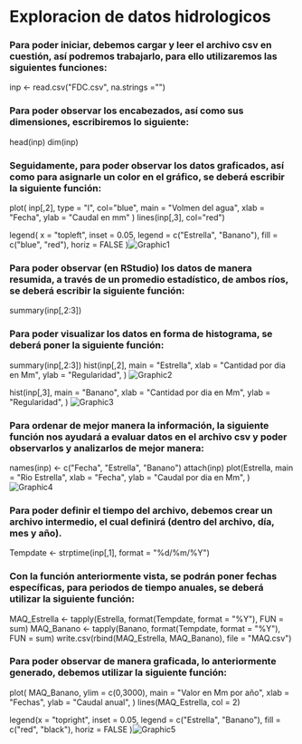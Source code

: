 # Exploracion de datos hidrologicos

### Para poder iniciar, debemos cargar y leer el archivo csv en cuestión, así podremos trabajarlo, para ello utilizaremos las siguientes funciones:
inp <- read.csv("FDC.csv", na.strings ="")


### Para poder observar los encabezados, así como sus dimensiones, escribiremos lo siguiente:

head(inp)
dim(inp)





### Seguidamente, para poder observar los datos graficados, así como para asignarle un color en el gráfico, se deberá escribir la siguiente función:
plot(
  inp[,2], type = "l", col="blue", 
  main = "Volmen del agua",
  xlab = "Fecha",
  ylab = "Caudal en mm"
)
lines(inp[,3], col="red")

legend(
  x = "topleft",
  inset = 0.05,
  legend = c("Estrella", "Banano"),
  fill = c("blue", "red"),
  horiz = FALSE
  )![Graphic1](https://user-images.githubusercontent.com/82826151/119308878-d39f1a80-bc2a-11eb-89b9-3a7617bc06a8.png)
  
  ### Para poder observar (en RStudio) los datos de manera resumida, a través de un promedio estadístico, de ambos ríos, se deberá escribir la siguiente función:

summary(inp[,2:3])

### Para poder visualizar los datos en forma de histograma, se deberá poner la siguiente función:
summary(inp[,2:3])
hist(inp[,2],
main = "Estrella",
xlab = "Cantidad por dia en Mm",
ylab = "Regularidad", 
) 
![Graphic2](https://user-images.githubusercontent.com/82826151/119314971-9048aa00-bc32-11eb-8962-1f8bfbadaf64.png)

hist(inp[,3],
main = "Banano",
xlab = "Cantidad por dia en Mm",
ylab = "Regularidad",
)
![Graphic3](https://user-images.githubusercontent.com/82826151/119315353-fcc3a900-bc32-11eb-8e01-0dd0d67f66e6.png)

### Para ordenar de mejor manera la información, la siguiente función nos ayudará a evaluar datos en el archivo csv y poder observarlos y analizarlos de mejor manera:
names(inp) <- c("Fecha", "Estrella", "Banano")
attach(inp)
plot(Estrella,
main = "Rio Estrella", 
xlab = "Fecha",
ylab = "Caudal por dia en Mm",
)
![Graphic4](https://user-images.githubusercontent.com/82826151/119318394-7b6e1580-bc36-11eb-92c6-f0c4e34cfd95.png)
### Para poder definir el tiempo del archivo, debemos crear un archivo intermedio, el cual definirá (dentro del archivo, día, mes y año).
Tempdate <- strptime(inp[,1], format = "%d/%m/%Y") 

### Con la función anteriormente vista, se podrán poner fechas específicas, para periodos de tiempo anuales, se deberá utilizar la siguiente función:
MAQ_Estrella <- tapply(Estrella,
format(Tempdate, format = "%Y"),
FUN = sum)
MAQ_Banano <- tapply(Banano,
format(Tempdate, format = "%Y"), 
FUN = sum)
write.csv(rbind(MAQ_Estrella, MAQ_Banano),  file = "MAQ.csv")

### Para poder observar de manera graficada, lo anteriormente generado, debemos utilizar la siguiente función:

plot(
MAQ_Banano, ylim = c(0,3000),
main = "Valor en Mm por año",
xlab = "Fechas",
ylab = "Caudal anual",
)
lines(MAQ_Estrella, col = 2)
      
legend(x = "topright",
inset = 0.05,
legend = c("Estrella", "Banano"),
fill = c("red", "black"),
horiz = FALSE
)![Graphic5](https://user-images.githubusercontent.com/82826151/119325854-904ea700-bc3e-11eb-8501-8c8ccfa919da.png)
